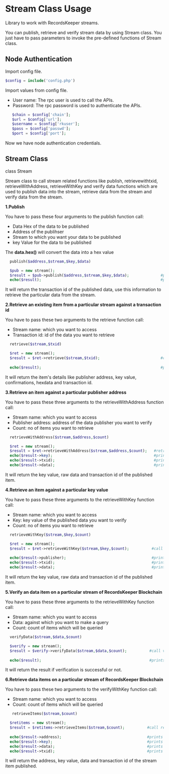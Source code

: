 
Stream Class Usage
==================

Library to work with RecordsKeeper streams.

You can publish, retrieve and verify stream data by using Stream class. You just have to pass parameters to invoke the pre-defined functions of Stream class.
  


Node Authentication
-------------------

Import config file.

```PHP
$config = include('config.php')
```
Import values from config file.

- User name: The rpc user is used to call the APIs.
- Password: The rpc password is used to authenticate the APIs.


```PHP
   $chain = $config['chain'];
   $url = $config['url'];
   $username = $config['rkuser'];
   $pass = $config['passwd'];
   $port = $config['port'];
```
Now we have node authentication credentials.


Stream Class
------------

   class Stream

   Stream class to call stream related functions like publish, retrievewithtxid, retrieveWithAddress, retrieveWithKey and verify data functions which are used to publish data into the stream, retrieve data from the stream and verify data from the stream. 


**1.Publish**

 
You have to pass these four arguments to the publish function call:

- Data Hex of the data to be published
- Address of the publihser
- Stream to which you want your data to be published
- key Value for the data to be published

The **data.hex()** will convert the data into a hex value

```PHP
  publish($address,$stream,$key,$data)   

  $pub = new stream();
  $result = $pub->publish($address,$stream,$key,$data);              #publish() function call
  echo($result);                                                     #prints the transaction id of the data published
```
It will return the transaction id of the published data, use this information to retrieve the particular data from the stream.


**2.Retrieve an existing item from a particular stream against a transaction id**

You have to pass these two arguments to the retrieve function call:

- Stream name: which you want to access
- Transaction id: id of the data you want to retrieve


```PHP 
  retrieve($stream,$txid) 

  $ret = new stream();    
  $result = $ret->retrieve($stream,$txid);                           #call retrieve function with stream and txid as the required parameter
  
  echo($result);                                                     #prints info of the transaction                                            
```
It will return the item's details like publisher address, key value, confirmations, hexdata and transaction id.


**3.Retrieve an item against a particular publisher address**

You have to pass these three arguments to the retrieveWithAddress function call:

- Stream name: which you want to access
- Publisher address: address of the data publisher you want to verify
- Count: no of items you want to retrieve


```PHP
  retrieveWithAddress($stream,$address,$count)

  $ret = new stream();
  $result = $ret->retrieveWithAddress($stream,$address,$count);   #retrieveWithAddress() function call
  echo($result->key);                                             #prints key value of the data
  echo($result->txid);                                            #prints transaction id of the data
  echo($result->data);                                            #prints raw data 
```
It will return the key value, raw data and transaction id of the published item.


**4.Retrieve an item against a particular key value**

You have to pass these three arguments to the retrieveWithKey function call:

- Stream name: which you want to access
- Key: key value of the published data you want to verify
- Count: no of items you want to retrieve


```PHP 
  retrieveWithKey($stream,$key,$count)

  $ret = new stream();    
  $result = $ret->retrieveWithKey($stream,$key,$count);          #call retrieveWithKey function with stream,key and count as the required parameter
  
  echo($result->publisher);                                      #prints publisher's address of the published data
  echo($result->txid);                                           #prints transaction id of the data
  echo($result->data);                                           #prints raw data 
```

It will return the key value, raw data and transaction id of the published item.


**5.Verify an data item on a particular stream of RecordsKeeper Blockchain**

You have to pass these three arguments to the retrieveWithKey function call:


- Stream name: which you want to access
- Data: against which you want to make a query
- Count: count of items which will be queried

```PHP 
  verifyData($stream,$data,$count)

  $verify = new stream();    
  $result = $verify->verifyData($stream,$data,$count);          #call verifyData function with stream,data and count as the required parameter
  
  echo($result);                                                #prints if verification is successful or not
```  
It will return the result if verification is successful or not.


**6.Retrieve data items on a particular stream of RecordsKeeper Blockchain**

You have to pass these two arguments to the verifyWithKey function call:

- Stream name: which you want to access
- Count: count of items which will be queried


```PHP 
   retrieveItems($stream,$count)

  $retitems = new stream();    
  $result = $retitems->retrieveItems($stream,$count);          #call retrieveItems function with stream and count as the required parameter
  
  echo($result->address);                                      #prints address of the publisher of the item
  echo($result->key);                                          #prints key value of the stream item
  echo($result->data);                                         #prints raw data published
  echo($result->txid);                                         #prints transaction id of the item published 
```

It will return the address, key value, data and transaction id of the stream item published.
    
  

